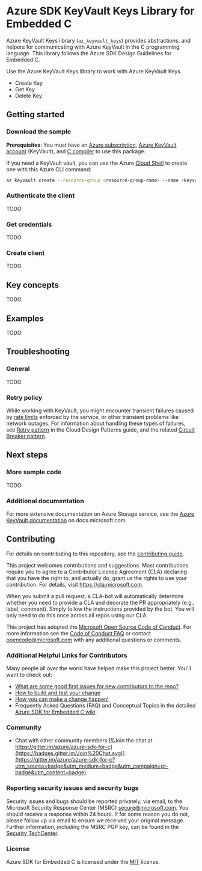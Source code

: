 # Azure SDK KeyVault Keys Library for Embedded C

Azure KeyVault Keys library (`az_keyvault_keys`) provides abstractions, and helpers for communicating with Azure KeyVault in the C programming language. This library follows the Azure SDK Design Guidelines for Embedded C.

Use the Azure KeyVault Keys library to work with Azure KeyVault Keys.

* Create Key
* Get Key
* Delete Key

## Getting started

### Download the sample

**Prerequisites**: You must have an [Azure subscription][azure_sub], [Azure KeyVault account][keyvault_account] (KeyVault), and [C compiler][c_compiler] to use this package.

If you need a KeyVault vault, you can use the Azure [Cloud Shell][cloud_shell_bash] to create one with this Azure CLI command:

```Bash
az keyvault create --resource-group <resource-group-name> --name <keyvault-account-name>  --location <azure-region>
```

### Authenticate the client

TODO

### Get credentials

TODO

### Create client

TODO

## Key concepts

TODO

## Examples

TODO

## Troubleshooting

### General

TODO

### Retry policy

While working with KeyVault, you might encounter transient failures caused by [rate limits][keyvault_rate_limits] enforced by the service, or other transient problems like network outages. For information about handling these types of failures, see [Retry pattern][azure_pattern_retry] in the Cloud Design Patterns guide, and the related [Circuit Breaker pattern][azure_pattern_circuit_breaker].

## Next steps

### More sample code

TODO

### Additional documentation

For more extensive documentation on Azure Storage service, see the [Azure KeyVault documentation][keyvault_docs] on docs.microsoft.com.

## Contributing
For details on contributing to this repository, see the [contributing guide][azure_sdk_for_c_contributing].

This project welcomes contributions and suggestions.  Most contributions require you to agree to a
Contributor License Agreement (CLA) declaring that you have the right to, and actually do, grant us
the rights to use your contribution. For details, visit https://cla.microsoft.com.

When you submit a pull request, a CLA-bot will automatically determine whether you need to provide
a CLA and decorate the PR appropriately (e.g., label, comment). Simply follow the instructions
provided by the bot. You will only need to do this once across all repos using our CLA.

This project has adopted the [Microsoft Open Source Code of Conduct](https://opensource.microsoft.com/codeofconduct/).
For more information see the [Code of Conduct FAQ](https://opensource.microsoft.com/codeofconduct/faq/) or
contact [opencode@microsoft.com](mailto:opencode@microsoft.com) with any additional questions or comments.

### Additional Helpful Links for Contributors  
Many people all over the world have helped make this project better.  You'll want to check out:

* [What are some good first issues for new contributors to the repo?](https://github.com/azure/azure-sdk-for-c/issues?q=is%3Aopen+is%3Aissue+label%3A%22up+for+grabs%22)
* [How to build and test your change][azure_sdk_for_c_contributing_developer_guide]
* [How you can make a change happen!][azure_sdk_for_c_contributing_pull_requests]
* Frequently Asked Questions (FAQ) and Conceptual Topics in the detailed [Azure SDK for Embedded C wiki](https://github.com/azure/azure-sdk-for-c/wiki).

### Community

* Chat with other community members [![Join the chat at https://gitter.im/azure/azure-sdk-for-c](https://badges.gitter.im/Join%20Chat.svg)](https://gitter.im/azure/azure-sdk-for-c?utm_source=badge&utm_medium=badge&utm_campaign=pr-badge&utm_content=badge)

### Reporting security issues and security bugs

Security issues and bugs should be reported privately, via email, to the Microsoft Security Response Center (MSRC) <secure@microsoft.com>. You should receive a response within 24 hours. If for some reason you do not, please follow up via email to ensure we received your original message. Further information, including the MSRC PGP key, can be found in the [Security TechCenter](https://www.microsoft.com/msrc/faqs-report-an-issue).

### License

Azure SDK for Embedded C is licensed under the [MIT](LICENSE) license.

<!-- LINKS -->
[azure_sdk_for_c_contributing]: https://github.com/Azure/azure-sdk-for-c/blob/master/CONTRIBUTING.md
[azure_sdk_for_c_contributing_developer_guide]: https://github.com/Azure/azure-sdk-for-c/blob/master/CONTRIBUTING.md#developer-guide
[azure_sdk_for_c_contributing_pull_requests]: https://github.com/Azure/azure-sdk-for-c/blob/master/CONTRIBUTING.md#pull-requests
[azure_cli]: https://docs.microsoft.com/cli/azure
[azure_pattern_circuit_breaker]: https://docs.microsoft.com/azure/architecture/patterns/circuit-breaker
[azure_pattern_retry]: https://docs.microsoft.com/azure/architecture/patterns/retry
[azure_portal]: https://portal.azure.com
[azure_sub]: https://azure.microsoft.com/free/
[c_compiler]: https://visualstudio.microsoft.com/vs/features/cplusplus/
[cloud_shell]: https://docs.microsoft.com/azure/cloud-shell/overview
[cloud_shell_bash]: https://shell.azure.com/bash
[keyvault_account]: https://docs.microsoft.com/en-us/azure/key-vault/key-vault-manage-with-cli2
[keyvault_docs]: https://docs.microsoft.com/en-us/azure/key-vault/
[keyvault_overview]: https://docs.microsoft.com/en-us/azure/key-vault/key-vault-overview
[keyvault_rate_limits]: https://docs.microsoft.com/en-us/azure/key-vault/key-vault-ovw-throttling
